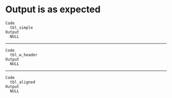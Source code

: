 # Output is as expected

    Code
      tbl_simple
    Output
      NULL

---

    Code
      tbl_w_header
    Output
      NULL

---

    Code
      tbl_aligned
    Output
      NULL

